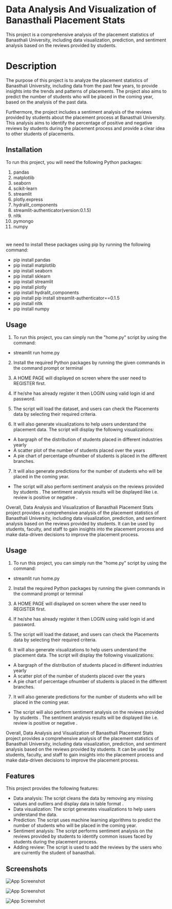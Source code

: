 
# Data Analysis And Visualization of Banasthali Placement Stats 

This project is a comprehensive analysis of the placement statistics of Banasthali University, including data visualization, prediction, and sentiment analysis based on the reviews provided by students.

# Description
The purpose of this project is to analyze the placement statistics of Banasthali University, including data from the past few years, to provide insights into the trends and patterns of placements. The project also aims to predict the number of students who will be placed in the coming year, based on the analysis of the past data.

Furthermore, the project includes a sentiment analysis of the reviews provided by students about the placement process at Banasthali University. This analysis aims to identify the percentage of  positive and negative reviews by students during the placement process and provide a clear idea  to other students  of  placements.


## Installation

To run this project, you will need the following Python packages:

1. pandas
2. matplotlib
3. seaborn
4. scikit-learn
5. streamlit
6. plotly.express
7. hydralit_components
8. streamlit-authenticator(version:0.1.5)
9. nltk                                        
10. pymongo 
11. numpy        

# 

we need to  install these packages using pip by running the following command:
-  pip install pandas
-  pip install matplotlib
-  pip install seaborn
- pip install sklearn
- pip install streamlit
- pip install plotly
- pip install hydralit_components
- pip install pip install streamlit-authenticator==0.1.5
- pip install nltk
- pip install numpy




## Usage

1. To run this project, you can simply run the "home.py" script by using the command:

-  streamlit run home.py 

2. Install the required Python packages by running the given commands in the command prompt or terminal

3. A HOME PAGE will displayed on screen where the user need to REGISTER  first.
4. If he/she has already register it then LOGIN  using valid login id and password.
5. The script will load the dataset, and users can check the Placements data by selecting their required criteria.
6. It will also  generate visualizations to help users understand the placement data.
The script will display the following visualizations:
- A bargraph of the distribution of students placed in different industries yearly
- A scatter plot of the number of students placed over the years
- A pie chart of  percentage ofnumber of students is placed in the different branches.
7.  It will also generate predictions for the number of students who will be placed in the coming year.

- The script will also perform sentiment analysis on the reviews provided by students . The sentiment analysis results will be displayed like i.e. review is positive or negative .


Overall, Data Analysis and Visualization of Banasthali Placement Stats project provides a comprehensive analysis of the placement statistics of Banasthali University, including data visualization, prediction, and sentiment analysis based on the reviews provided by students. It can be used by students, faculty, and staff to gain insights into the placement process and make data-driven decisions to improve the placement process.


## Usage

1. To run this project, you can simply run the "home.py" script by using the command:

-  streamlit run home.py 

2. Install the required Python packages by running the given commands in the command prompt or terminal

3. A HOME PAGE will displayed on screen where the user need to REGISTER  first.
4. If he/she has already register it then LOGIN  using valid login id and password.
5. The script will load the dataset, and users can check the Placements data by selecting their required criteria.
6. It will also  generate visualizations to help users understand the placement data.
The script will display the following visualizations:
- A bargraph of the distribution of students placed in different industries yearly
- A scatter plot of the number of students placed over the years
- A pie chart of  percentage ofnumber of students is placed in the different branches.
7.  It will also generate predictions for the number of students who will be placed in the coming year.

- The script will also perform sentiment analysis on the reviews provided by students . The sentiment analysis results will be displayed like i.e. review is positive or negative .


Overall, Data Analysis and Visualization of Banasthali Placement Stats project provides a comprehensive analysis of the placement statistics of Banasthali University, including data visualization, prediction, and sentiment analysis based on the reviews provided by students. It can be used by students, faculty, and staff to gain insights into the placement process and make data-driven decisions to improve the placement process.


## Features

This project provides the following features:

- Data analysis: The script cleans the data by removing any missing values and outliers and display data in table format .
- Data visualization: The script generates visualizations to help users understand the data.
- Prediction: The script uses machine learning algorithms to predict the number of students who will be placed in the coming year.
- Sentiment analysis: The script performs sentiment analysis on the reviews provided by students to identify common issues faced by students during the placement process.
- Adding review: The script is used to add the reviews by the users who are currently the student of banasthali.
## Screenshots

![App Screenshot](https://lh3.googleusercontent.com/pw/AJFCJaUqG4YApFLk21NFkQtM-90fCYlLX-RYj4_jQUezLsgHwig1nfF_1yEujSD4YHUOFczwIHVVV7vZkijF9qxRxKsaSvZs-HCRzzbwt9DhtalLdzbqvgJbH_kgpwL9CcrhnGmY2D-k51EvuMLECL7bnNtTyYPMn0ecSZ33uQJhsulPMvU8GO2xhe3APJpAlaV3K_reeZ1O7gb5EudPA9eLCugueEmyV5qUPGnWTBDNOf9kgRv_Rurp90V1cuS7SnzRBmwjfJ7SfisOKaGP5-QeCpeHi9NY_M5XI7sBVDCZhM2LylGjC5ixd1PkM04TL-TR7wdm82bDbfuf5sI1bBkN7-R-Px_HuMyOuUo4wI8u7v8gAwWKNWeAnEOiMRdiWuOQa_gs_2C6USvWqfd-NTH4d0dlH8IRyUbZdsM3yTwK2112CbTNJv_ge0tpmO3Sk3mNNiYefiN8HaBGB1Ts-jIW2TDVo1SVFHGPMNx65yCf4LstjJLg-gzYoDAIo3JS4JnVCh-ZgsD2wFYPuHS_mk8f1Karym_d1nIKHNKnk-XlGYlSrsHT9rgcPOMk6jScAi-QMOxqt7Z_ZuWFyk7V5aB9r4CO1dO0lCqCBsgQQx2fhq_I2dKdYXOlztLn6kI6tujt3hxnmFY7vThi4VO-zqSgk149ORzb3ZpDAAKROpboIDsZgP5LhCje6IdZemX1vlIUuE5SoO7y23WnKS6y-kQrmboqHK2Gp7BhNZjpQWv3FD4MX53A9X9Klv600dNzhTA7ExGW3Hdk3EzlZvsYJ3u6madQ7Avz_w2y_ys35hwhwFYPA2HsVMopwLaL9OtwsycyaJUxJ7fX1jVufvmsLaykK-tmPP0WYRgaGCgBOxxZ_ZLm28O-_0aOwRiNkMD5t80CpXiX3j5iLAK4Iagv4E_3P7MU96c=w649-h649-s-no?authuser=0)

![App Screenshot](https://lh3.googleusercontent.com/pw/AJFCJaUAGWrTE2lAx9xcIy58jlBZFXgApTfW7SodeQti5sUkMBhSmFkzL0eqKfMb2FPSMMuh9kQr_jhfgb9_hpKkgeBVR8Dh8qiBNupPSjlpeK2ODJl3BTHh5asZz0xvuFr-aa_w4nDC9Zcxd_HYsChK1rIE96XvCBtcu2v43fUvaa2CxEf-28FQBTMOMwvXJPyAHYjY7F_jVB5moBsdDJ6ML7wGVye0tN6oAaaVf84yJ1vEOgFhNAJRgoZR2kxUcT9WS2OTo6-dquNs4Jc8dhBCxCn4OMeRER-cLcYf3ppHyK5kX1PuzCmbFZtiRx7cBxlMzZiqnxf2L19VZER0svJoHMjANJ3z3rTF64oFx_tnSfiKZIJo-5DRfT2TpScqR560V2EToRGpUJ0T2ICLZdrAZ5e0g4bkRbjJ2isoHWCjGxMizbpoJHgcu5JtgwebgsKX5XKlQNCEgcrgRaKU67wHzKnn7n99F8e_lXUr-Tv0ePzOmiZZCXHwd3ws0MDUuSbezq8ATbsU3RYtolaqiVWgED58HOZW334Arqq6LvLuY-_w6TEaSfeIueDeQJyIJaLfQokR1dxc9viKcDoD-u8PF10v_4NwMRd5vtB5LfNaB4kuHo0xoKaVtG8yTZ9gXri6AHNVCXzV1qSE3vKU5kGXhOp4lwuNu8LqdUkDgHf9Isv1K9vQAxssShy-ulUCDi4ur20Y-k3dyLXaEF1Vth8EHmVDwm3aBgFgBgPoNHPw-qT3xzE2w6zA4u7wR2iF66ei3_AMxYdnqqY9J3hKfOpgv7vgQwytKVVwFZJfm90wYCD4umMVaELeF6f5bC1ujJQuTS0l2oRVWmzyMTW-Mk4f3HN6-Gk1hrrsG3pbtlF6AJWLbjg7P1oKEHkeI4kWPZFuCoIMRolRW5NP3alW3kkFkKB5qh8=w649-h649-s-no?authuser=0) 


![App Screenshot](https://lh3.googleusercontent.com/pw/AJFCJaW6Pb_7PaBg2S0rKdCoa4_7CGuYjmyheWdE7uhxKB0AgghtcbgPIVCH39we6uFOojMkmyJFYVT2PIdDr1UwBZt_an3UfwLdCQW5Wd9sie1FreS8_h27xrj1FnPQLPpJ1nMRkWFv09cX2cyt-qPEEZ12p3E77q8MONN-pS6jA_LsQ6OSVNPm86MOSKEVdyX5N03nddrcbDxIdnSUnqz6mm7geSinWSNhfd63nvf6W_LnIzu7EPqIjA2OSoaSZLfm6LZAkxGdsy0x9uYIjyIeP45x77rKYhIu3xzoIQFPyUL1Irm7Mhxr6P6jAnjl2WeFKfxlozcyUUo_7CAnkko1lus3IavCurwGQoSCERcovMJ08xqzry4_shSwoOx3mx3AI-q2ovIFtE81rG5NVUDKjUQ8K6hHeGIE3N0lbeeFSYjZhLqkOmezD1NwGltEoR-HItbJNpUvELnhDLmcWnIwhUUgxnVGjsWzdqSwtWCLdiHf1JzK6JsEPSTOa_3MuTekhDfsIChnrweZzCnztkauJyucwNSI0ePkZd44ISOea3ZSK-cKde4LfjeQgrmn0ncKq21AJlgtVjxg-QdcIAtYCbpm7JIEF73qj9x4LJr5G-gr35jLsY_8D3QcCklUblQe3pjBpW-cadcGudQc_QpvgE2OpReWCESSGmKAsDbX1M44OAnFDjloIVGeUN8PU17Du1KoFhNBVpm2ZPhk8aSq3nM_Y-CiJZ81MduOyOVQw7-GGsXUQsrrFtIybsqb9v008m-rWx9c_ayWyzYhVW5AEhJH6sBAj3KXPBQZOikjRgMBNoODyRY8RjYk_-VE1-qJiyyp8a1_5wCQxj4QYrFobeuNOwUbJFK04Gmbjwt-JtsRHpsE5MyG7Sa3zWyGI8XgzQaBG0atU0O-dXR-oicgo9TKvCU=w1297-h649-s-no?authuser=0)

